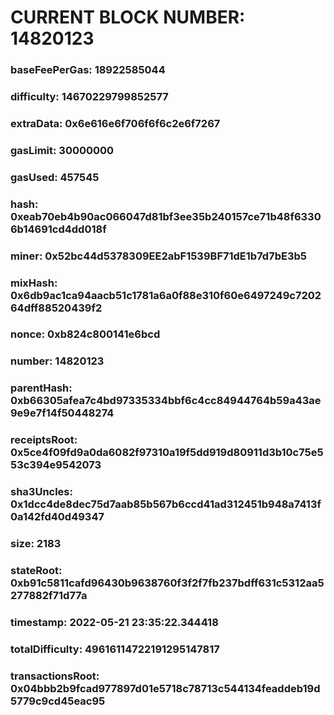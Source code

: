# CURRENT BLOCK NUMBER: 14820123

### baseFeePerGas: 18922585044
### difficulty: 14670229799852577
### extraData: 0x6e616e6f706f6f6c2e6f7267
### gasLimit: 30000000
### gasUsed: 457545
### hash: 0xeab70eb4b90ac066047d81bf3ee35b240157ce71b48f63306b14691cd4dd018f
### miner: 0x52bc44d5378309EE2abF1539BF71dE1b7d7bE3b5
### mixHash: 0x6db9ac1ca94aacb51c1781a6a0f88e310f60e6497249c720264dff88520439f2
### nonce: 0xb824c800141e6bcd
### number: 14820123
### parentHash: 0xb66305afea7c4bd97335334bbf6c4cc84944764b59a43ae9e9e7f14f50448274
### receiptsRoot: 0x5ce4f09fd9a0da6082f97310a19f5dd919d80911d3b10c75e553c394e9542073
### sha3Uncles: 0x1dcc4de8dec75d7aab85b567b6ccd41ad312451b948a7413f0a142fd40d49347
### size: 2183
### stateRoot: 0xb91c5811cafd96430b9638760f3f2f7fb237bdff631c5312aa5277882f71d77a
### timestamp: 2022-05-21 23:35:22.344418
### totalDifficulty: 49616114722191295147817
### transactionsRoot: 0x04bbb2b9fcad977897d01e5718c78713c544134feaddeb19d5779c9cd45eac95
